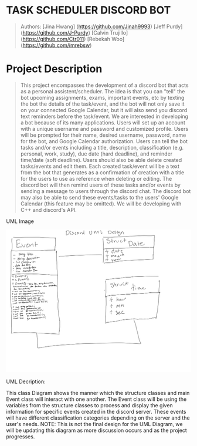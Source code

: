 # TASK SCHEDULER DISCORD BOT 
 > Authors: [Jina Hwang] (https://github.com/Jinah9993) [Jeff Purdy] (https://github.com/J-Purdy) [Calvin Trujillo] (https://github.com/Ctr011) [Rebekah Woo] (https://github.com/imrebsw)

# Project Description
 > This project encompasses the development of a discord bot that acts as a personal assistent/scheduler. The idea is that you can "tell" the bot upcoming assignments, exams, important events, etc by texting the bot the details of the task/event, and the bot will not only save it on your connected Google Calendar, but it will also send you discord text reminders before the task/event. We are interested in developing a bot because of its many applications. Users will set up an account with a unique username and password and customized profile. Users will be prompted for their name, desired username, password, name for the bot, and Google Calendar authorization. Users can tell the bot tasks and/or events including a title, description, classification (e.g. personal, work, study), due date (hard deadline), and reminder time/date (soft deadline). Users should also be able delete created tasks/events and edit them. Each created task/event will be a text from the bot that generates as a confirmation of creation with a title for the users to use as reference when deleting or editing. The discord bot will then remind users of these tasks and/or events by sending a message to users through the discord chat. The discord bot may also be able to send these events/tasks to the users' Google Calendar (this feature may be omitted). We will be developing with C++ and discord's API.

UML Image

<img src="https://github.com/imrebsw/CS100FINALPROJECT/blob/main/UmlProject-2.jpg?raw=true" width="1000">

UML Decription:

This class Diagram shows the manner which the structure classes and main Event class will interact with one another. The Event class will be using the variables from the structure classes to process and display the given information for specific events created in the discord server. These events will have different classification categories depending on the server and the user's needs. NOTE: This is not the final design for the UML Diagram, we will be updating this diagram as more discussion occurs and as the project progresses. 

